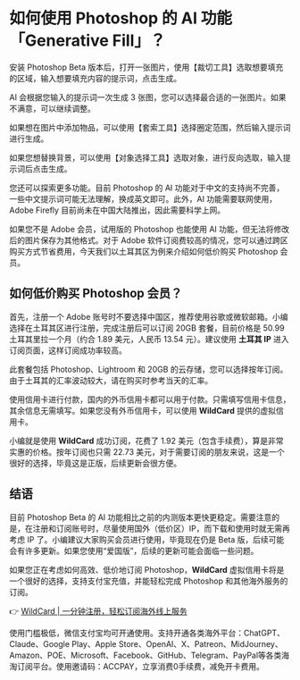 # 如何使用 Photoshop 的 AI 功能「Generative Fill」？

安装 Photoshop Beta 版本后，打开一张图片，使用【裁切工具】选取想要填充的区域，输入想要填充内容的提示词，点击生成。

AI 会根据您输入的提示词一次生成 3 张图，您可以选择最合适的一张图片。如果不满意，可以继续调整。

如果想在图片中添加物品，可以使用【套索工具】选择圈定范围，然后输入提示词进行生成。

如果您想替换背景，可以使用【对象选择工具】选取对象，进行反向选取，输入提示词后点击生成。

您还可以探索更多功能。目前 Photoshop 的 AI 功能对于中文的支持尚不完善，一些中文提示词可能无法理解，换成英文即可。此外，AI 功能需要联网使用，Adobe Firefly 目前尚未在中国大陆推出，因此需要科学上网。

如果您不是 Adobe 会员，试用版的 Photoshop 也能使用 AI 功能，但无法将修改后的图片保存为其他格式。对于 Adobe 软件订阅费较高的情况，您可以通过跨区购买方式节省费用，今天我们以土耳其区为例来介绍如何低价购买 Photoshop 会员。

## 如何低价购买 Photoshop 会员？

首先，注册一个 Adobe 账号时不要选择中国区，推荐使用谷歌或微软邮箱。小编选择在土耳其区进行注册，完成注册后可以订阅 20GB 套餐，目前价格是 50.99 土耳其里拉一个月（约合 1.89 美元，人民币 13.54 元）。建议使用 **土耳其 IP** 进入订阅页面，这样订阅成功率较高。

此套餐包括 Photoshop、Lightroom 和 20GB 的云存储，您可以选择按年订阅。由于土耳其的汇率波动较大，请在购买时参考当天的汇率。

使用信用卡进行付款，国内的外币信用卡都可以用于付款。只需填写信用卡信息，其余信息无需填写。如果您没有外币信用卡，可以使用 **WildCard** 提供的虚拟信用卡。

小编就是使用 **WildCard** 成功订阅，花费了 1.92 美元（包含手续费），算是非常实惠的价格。按年订阅也只需 22.73 美元，对于需要订阅的朋友来说，这是一个很好的选择，毕竟这是正版，后续更新会很方便。

## 结语

目前 Photoshop Beta 的 AI 功能相比之前的内测版本更快更稳定。需要注意的是，在注册和订阅账号时，尽量使用国外（低价区）IP，而下载和使用时就无需再考虑 IP 了。小编建议大家购买会员进行使用，毕竟现在仍是 Beta 版，后续可能会有许多更新。如果您使用“爱国版”，后续的更新可能会面临一些问题。

如果您正在考虑如何高效、低价地订阅 Photoshop，**WildCard** 虚拟信用卡将是一个很好的选择，支持支付宝充值，并能轻松完成 Photoshop 和其他海外服务的订阅。

👉 [WildCard | 一分钟注册，轻松订阅海外线上服务](https://bbtdd.com/WildCard)

使用门槛极低，微信支付宝均可开通使用。支持开通各类海外平台：ChatGPT、Claude、Google Play、Apple Store、OpenAI、X、Patreon、MidJourney、Amazon、POE、Microsoft、Facebook、GitHub、Telegram、PayPal等各类海淘订阅平台。使用邀请码：ACCPAY，立享消费0手续费，减免开卡费用。